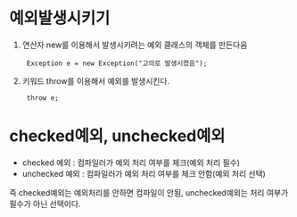 # 예외발생시키기
1. 연산자 new를 이용해서 발생시키려는 예외 클래스의 객체를 만든다음
    
        Exception e = new Exception("고의로 발생시켰음");
2. 키워드 throw를 이용해서 예외를 발생시킨다.
        
        throw e;

# checked예외, unchecked예외
- checked 예외 : 컴파일러가 예외 처리 여부를 체크(예외 처리 필수)
- unchecked 예외 : 컴파일러가 예외 처리 여부를 체크 안함(예외 처리 선택)

즉 checked예외는 예외처리를 안하면 컴파일이 안됨, unchecked예외는 처리 여부가 필수가 아닌 선택이다.
